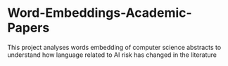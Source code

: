 # Word-Embeddings-Academic-Papers
This project analyses words embedding of computer science abstracts to understand how language related to AI risk has changed in the literature
